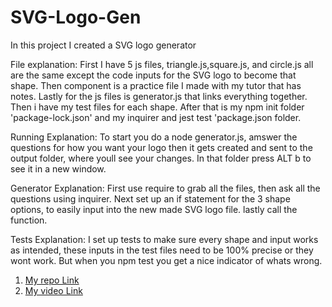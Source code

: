 # SVG-Logo-Gen

In this project I created a SVG logo generator 

File explanation: First I have 5 js files, triangle.js,square.js, and circle.js all are the same except the code inputs for the SVG logo to become that shape. Then component is a practice file I made with my tutor that has notes. Lastly for the js files is generator.js that links everything together. Then i have my test files for each shape. After that is my npm init folder 'package-lock.json' and my inquirer and jest test 'package.json folder.

Running Explanation: To start you do a node generator.js, amswer the questions for how you want your logo then it gets created and sent to the output folder, where youll see your changes. In that folder press ALT b to see it in a new window.

Generator Explanation: First use require to grab all the files, then ask all the questions using inquirer. Next set up an if statement for the 3 shape options, to easily input into the new made SVG logo file. lastly call the function.

Tests Explanation: I set up tests to make sure every shape and input works as intended, these inputs in the test files need to be 100% precise or they wont work. But when you npm test you get a nice indicator of whats wrong.


1. [My repo Link](https://github.com/bmallar/SVG-Logo-Gen)
2. [My video Link](https://drive.google.com/file/d/1-UPC9yKsnIiLxzx-S__dyvfBCIKZxjKV/view)
